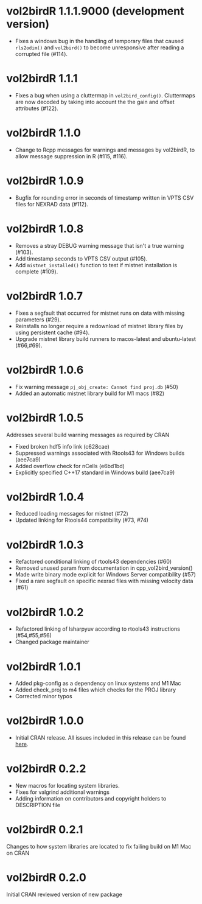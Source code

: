 # vol2birdR 1.1.1.9000 (development version)
* Fixes a windows bug in the handling of temporary files that caused `rls2odim()` and `vol2bird()` to become unresponsive after reading a corrupted file (#114).

# vol2birdR 1.1.1
* Fixes a bug when using a cluttermap in `vol2bird_config()`. Cluttermaps are now decoded by taking into account the the gain and offset attributes (#122).

# vol2birdR 1.1.0
* Change to Rcpp messages for warnings and messages by vol2birdR, to allow message suppression in R (#115, #116).

# vol2birdR 1.0.9
* Bugfix for rounding error in seconds of timestamp written in VPTS CSV files for NEXRAD data (#112).

# vol2birdR 1.0.8
* Removes a stray DEBUG warning message that isn't a true warning (#103).
* Add timestamp seconds to VPTS CSV output (#105).
* Add `mistnet_installed()` function to test if mistnet installation is complete (#109).

# vol2birdR 1.0.7
* Fixes a segfault that occurred for mistnet runs on data with missing parameters (#29).
* Reinstalls no longer require a redownload of mistnet library files by using persistent cache (#94).
* Upgrade mistnet library build runners to macos-latest and ubuntu-latest (#66,#69).

# vol2birdR 1.0.6
* Fix warning message `pj_obj_create: Cannot find proj.db` (#50)
* Added an automatic mistnet library build for M1 macs (#82)

# vol2birdR 1.0.5
Addresses several build warning messages as required by CRAN

* Fixed broken hdf5 info link (c628cae)
* Suppressed warnings associated with Rtools43 for Windows builds (aee7ca9)
* Added overflow check for nCells (e6bd1bd)
* Explicitly specified C++17 standard in Windows build (aee7ca9)

# vol2birdR 1.0.4
* Reduced loading messages for mistnet (#72)
* Updated linking for Rtools44 compatibility (#73, #74)

# vol2birdR 1.0.3
* Refactored conditional linking of rtools43 dependencies (#60)
* Removed unused param from documentation in cpp_vol2bird_version()
* Made write binary mode explicit for Windows Server compatibility (#57)
* Fixed a rare segfault on specific nexrad files with missing velocity data (#61)

# vol2birdR 1.0.2
* Refactored linking of lsharpyuv according to rtools43 instructions (#54,#55,#56)
* Changed package maintainer

# vol2birdR 1.0.1
* Added pkg-config as a dependency on linux systems and M1 Mac
* Added check_proj to m4 files which checks for the PROJ library
* Corrected minor typos

# vol2birdR 1.0.0
* Initial CRAN release. All issues included in this release can be found [here](https://github.com/adokter/vol2birdR/milestone/1?closed=1).

# vol2birdR 0.2.2
* New macros for locating system libraries.
* Fixes for valgrind additional warnings
* Adding information on contributors and copyright holders to DESCRIPTION file

# vol2birdR 0.2.1
Changes to how system libraries are located to fix failing build on M1 Mac on CRAN

# vol2birdR 0.2.0
Initial CRAN reviewed version of new package
